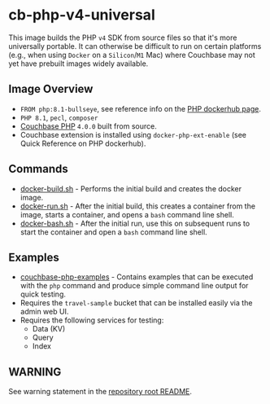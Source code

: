 # cb-php-v4-universal
This image builds the PHP `v4` SDK from source files so that it's more universally portable. It can otherwise be difficult to run on certain platforms (e.g., when using `Docker` on a `Silicon`/`M1` Mac) where Couchbase may not yet have prebuilt images widely available.

## Image Overview
- `FROM php:8.1-bullseye`, see reference info on the [PHP dockerhub page](https://hub.docker.com/_/php).
- `PHP 8.1`, `pecl`, `composer`
- [Couchbase PHP](https://github.com/couchbase/couchbase-php-client) `4.0.0` built from source.
- Couchbase extension is installed using `docker-php-ext-enable` (see Quick Reference on PHP dockerhub).

## Commands
- [docker-build.sh](docker-build.sh) - Performs the initial build and creates the docker image.
- [docker-run.sh](docker-run.sh) - After the initial build, this creates a container from the image, starts a container, and opens a `bash` command line shell.
- [docker-bash.sh](docker-bash.sh) - After the initial run, use this on subsequent runs to start the container and open a `bash` command line shell.

## Examples
- [couchbase-php-examples](couchbase-php-examples) - Contains examples that can be executed with the `php` command and produce simple command line output for quick testing.
- Requires the `travel-sample` bucket that can be installed easily via the admin web UI.
- Requires the following services for testing:
  - Data (KV)
  - Query
  - Index

## WARNING
See warning statement in the [repository root README](../../README.md).